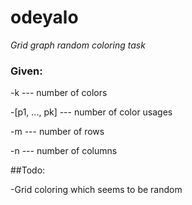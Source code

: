 # odeyalo
*Grid graph random coloring task*


### Given: 

-k --- number of colors

-[p1, ..., pk] --- number of color usages

-m --- number of rows

-n --- number of columns


##Todo:

-Grid coloring which seems to be random
